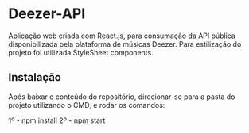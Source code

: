 # Deezer-API

Aplicação web criada com React.js, para consumação da API pública disponibilizada pela plataforma de músicas Deezer. Para estilização do projeto foi utilizada StyleSheet components.

## Instalação

Após baixar o conteúdo do repositório, direcionar-se para a pasta do projeto utilizando o CMD, e rodar os comandos:

1º - npm install
 2º - npm start 
